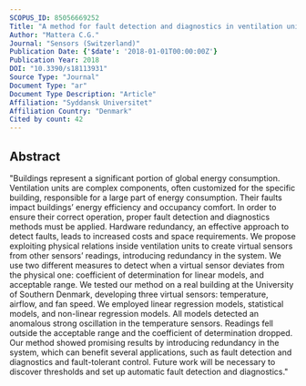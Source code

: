 ```yaml
---
SCOPUS_ID: 85056669252
Title: "A method for fault detection and diagnostics in ventilation units using virtual sensors"
Author: "Mattera C.G."
Journal: "Sensors (Switzerland)"
Publication Date: {'$date': '2018-01-01T00:00:00Z'}
Publication Year: 2018
DOI: "10.3390/s18113931"
Source Type: "Journal"
Document Type: "ar"
Document Type Description: "Article"
Affiliation: "Syddansk Universitet"
Affiliation Country: "Denmark"
Cited by count: 42
---
```


## Abstract
"Buildings represent a significant portion of global energy consumption. Ventilation units are complex components, often customized for the specific building, responsible for a large part of energy consumption. Their faults impact buildings’ energy efficiency and occupancy comfort. In order to ensure their correct operation, proper fault detection and diagnostics methods must be applied. Hardware redundancy, an effective approach to detect faults, leads to increased costs and space requirements. We propose exploiting physical relations inside ventilation units to create virtual sensors from other sensors’ readings, introducing redundancy in the system. We use two different measures to detect when a virtual sensor deviates from the physical one: coefficient of determination for linear models, and acceptable range. We tested our method on a real building at the University of Southern Denmark, developing three virtual sensors: temperature, airflow, and fan speed. We employed linear regression models, statistical models, and non-linear regression models. All models detected an anomalous strong oscillation in the temperature sensors. Readings fell outside the acceptable range and the coefficient of determination dropped. Our method showed promising results by introducing redundancy in the system, which can benefit several applications, such as fault detection and diagnostics and fault-tolerant control. Future work will be necessary to discover thresholds and set up automatic fault detection and diagnostics."
